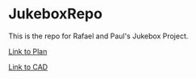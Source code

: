 # JukeboxRepo

This is the repo for Rafael and Paul's Jukebox Project.

[Link to Plan](docs/plan.md)

[Link to CAD](https://cvilleschools.onshape.com/documents/5302f12635f173b4517b5b74/w/e0544944f1d230a23635893f/e/f6586d6b7905c4d1f824e306)